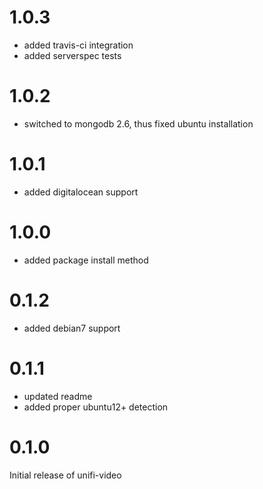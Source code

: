 # 1.0.3
* added travis-ci integration
* added serverspec tests

# 1.0.2
* switched to mongodb 2.6, thus fixed ubuntu installation

# 1.0.1
* added digitalocean support

# 1.0.0
* added package install method

# 0.1.2
* added debian7 support

# 0.1.1
* updated readme
* added proper ubuntu12+ detection

# 0.1.0
Initial release of unifi-video
